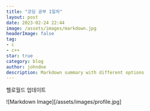 ```yaml
---
title: "코딩 공부 1일차"
layout: post
date: 2023-02-24 22:44
image: /assets/images/markdown.jpg
headerImage: false
tag:
- c
- c++
star: true
category: blog
author: johndoe
description: Markdown summary with different options
---
```



헬로월드 업데이트

![Markdown Image][/assets/images/profile.jpg]

